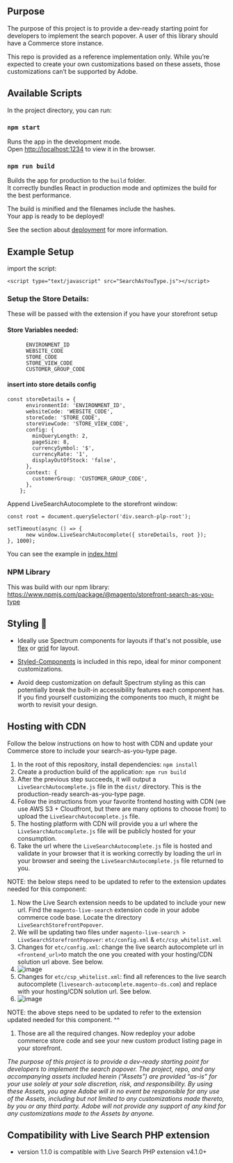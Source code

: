 ## Purpose

The purpose of this project is to provide a dev-ready starting point for developers to implement the search popover. A user of this library should have a Commerce store instance.

This repo is provided as a reference implementation only. While you’re expected to create your own customizations based on these assets, those customizations can’t be supported by Adobe.

## Available Scripts

In the project directory, you can run:

### `npm start`

Runs the app in the development mode.<br> Open [http://localhost:1234](http://localhost:1234) to view it in the browser.

### `npm run build`

Builds the app for production to the `build` folder.<br> It correctly bundles React in production mode and optimizes the build for the best performance.

The build is minified and the filenames include the hashes.<br> Your app is ready to be deployed!

See the section about [deployment](https://webpack.js.org/guides/production/) for
more information.

## Example Setup

import the script:

```
<script type="text/javascript" src="SearchAsYouType.js"></script>
```

### Setup the Store Details:

These will be passed with the extension if you have your storefront setup

#### Store Variables needed:

```
      ENVIRONMENT_ID
      WEBSITE_CODE
      STORE_CODE
      STORE_VIEW_CODE
      CUSTOMER_GROUP_CODE
```

#### insert into store details config

```
const storeDetails = {
      environmentId: 'ENVIRONMENT_ID',
      websiteCode: 'WEBSITE_CODE',
      storeCode: 'STORE_CODE',
      storeViewCode: 'STORE_VIEW_CODE',
      config: {
        minQueryLength: 2,
        pageSize: 8,
        currencySymbol: '$',
        currencyRate: '1',
        displayOutOfStock: 'false',
      },
      context: {
        customerGroup: 'CUSTOMER_GROUP_CODE',
      },
    };
```

Append LiveSearchAutocomplete to the storefront window:

```
const root = document.querySelector('div.search-plp-root');

setTimeout(async () => {
      new window.LiveSearchAutocomplete({ storeDetails, root });
}, 1000);
```

You can see the example in [index.html](./public/index.html)

### NPM Library

This was build with our npm library: https://www.npmjs.com/package/@magento/storefront-search-as-you-type

## Styling 🎨

-   Ideally use Spectrum components for layouts if that's not possible, use [flex](https://css-tricks.com/snippets/css/a-guide-to-flexbox/) or [grid](https://css-tricks.com/snippets/css/complete-guide-grid/) for layout.

-   [Styled-Components](https://styled-components.com/) is included in this repo, ideal for minor component customizations.

-   Avoid deep customization on default Spectrum styling as this can potentially break the built-in accessibility features each component has. If you find yourself customizing the components too much, it might be worth to revisit your design.

## Hosting with CDN

Follow the below instructions on how to host with CDN and update your Commerce store to include your search-as-you-type page.

1. In the root of this repository, install dependencies: `npm install`
1. Create a production build of the application: `npm run build`
1. After the previous step succeeds, it will output a `LiveSearchAutocomplete.js` file in the `dist/` directory. This is the production-ready search-as-you-type page.
1. Follow the instructions from your favorite frontend hosting with CDN (we use AWS S3 + Cloudfront, but there are many options to choose from) to upload the `LiveSearchAutocomplete.js` file.
1. The hosting platform with CDN will provide you a url where the `LiveSearchAutocomplete.js` file will be publicly hosted for your consumption.
1. Take the url where the `LiveSearchAutocomplete.js` file is hosted and validate in your browser that it is working correctly by loading the url in your browser and seeing the `LiveSearchAutocomplete.js` file returned to you.

NOTE: the below steps need to be updated to refer to the extension updates needed for this component:

1. Now the Live Search extension needs to be updated to include your new url. Find the `magento-live-search` extension code in your adobe commerce code base. Locate the directory `LiveSearchStorefrontPopover`.
1. We will be updating two files under `magento-live-search > LiveSearchStorefrontPopover`: `etc/config.xml` & `etc/csp_whitelist.xml`
1. Changes for `etc/config.xml`: change the live search autocomplete url in `<frontend_url>`to match the one you created with your hosting/CDN solution url above. See below.
1. ![image](./config_xml.png)
1. Changes for `etc/csp_whitelist.xml`: find all references to the live search autocomplete (`livesearch-autocomplete.magento-ds.com`) and replace with your hosting/CDN solution url. See below.
1. ![image](./csp_whitelist_xml.png)

NOTE: the above steps need to be updated to refer to the extension updated needed for this component. ^^

1. Those are all the required changes. Now redeploy your adobe commerce store code and see your new custom product listing page in your storefront.

_The purpose of this project is to provide a dev-ready starting point for developers to implement the search popover. The project, repo, and any accompanying assets included herein (“Assets”) are provided “as-is” for your use solely at your sole discretion, risk, and responsibility. By using these Assets, you agree Adobe will in no event be responsible for any use of the Assets, including but not limited to any customizations made thereto, by you or any third party. Adobe will not provide any support of any kind for any customizations made to the Assets by anyone._

## Compatibility with Live Search PHP extension
 - version 1.1.0 is compatible with Live Search PHP extension v4.1.0+
